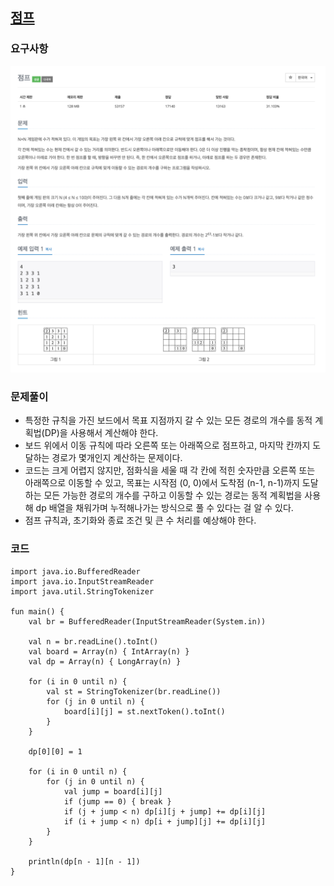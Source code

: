 ## [점프](https://www.acmicpc.net/problem/1890)

### 요구사항
![img.png](img.png)


### 문제풀이
* 특정한 규칙을 가진 보드에서 목표 지점까지 갈 수 있는 모든 경로의 개수를 동적 계획법(DP)을 사용해서 계산해야 한다.
* 보드 위에서 이동 규칙에 따라 오른쪽 또는 아래쪽으로 점프하고, 마지막 칸까지 도달하는 경로가 몇개인지 계산하는 문제이다.
* 코드는 크게 어렵지 않지만, 점화식을 세울 때 각 칸에 적힌 숫자만큼 오른쪽 또는 아래쪽으로 이동할 수 있고, 목표는 시작점 (0, 0)에서 도착점 (n-1, n-1)까지 도달하는 모든 가능한 경로의 개수를 구하고 이동할 수 있는 경로는 동적 계획법을 사용해 dp 배열을 채워가며 누적해나가는 방식으로 풀 수 있다는 걸 알 수 있다.
* 점프 규칙과, 초기화와 종료 조건 및 큰 수 처리를 예상해야 한다.



### 코드
```
import java.io.BufferedReader
import java.io.InputStreamReader
import java.util.StringTokenizer

fun main() {
    val br = BufferedReader(InputStreamReader(System.in))

    val n = br.readLine().toInt()
    val board = Array(n) { IntArray(n) }
    val dp = Array(n) { LongArray(n) }

    for (i in 0 until n) {
        val st = StringTokenizer(br.readLine())
        for (j in 0 until n) {
            board[i][j] = st.nextToken().toInt()
        }
    }

    dp[0][0] = 1

    for (i in 0 until n) {
        for (j in 0 until n) {
            val jump = board[i][j]
            if (jump == 0) { break }
            if (j + jump < n) dp[i][j + jump] += dp[i][j]
            if (i + jump < n) dp[i + jump][j] += dp[i][j]
        }
    }

    println(dp[n - 1][n - 1])
}
```